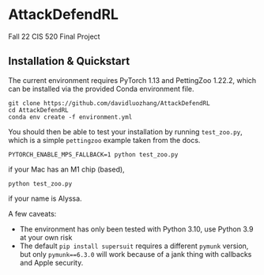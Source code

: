 # AttackDefendRL
Fall 22 CIS 520 Final Project

## Installation & Quickstart

The current environment requires PyTorch 1.13 and PettingZoo 1.22.2, which can be installed via the provided Conda environment file. 

```
git clone https://github.com/davidluozhang/AttackDefendRL
cd AttackDefendRL
conda env create -f environment.yml
```

You should then be able to test your installation by running `test_zoo.py`, which is a simple `pettingzoo` example taken from the docs.

```
PYTORCH_ENABLE_MPS_FALLBACK=1 python test_zoo.py
```
if your Mac has an M1 chip (based),
```
python test_zoo.py
```
if your name is Alyssa.

A few caveats:
- The environment has only been tested with Python 3.10, use Python 3.9 at your own risk
- The default `pip install supersuit` requires a different `pymunk` version, but only `pymunk==6.3.0` will work because of a jank thing with callbacks and Apple security. 
